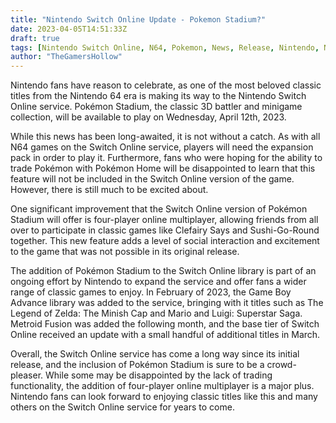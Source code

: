```yaml
---
title: "Nintendo Switch Online Update - Pokemon Stadium?"
date: 2023-04-05T14:51:33Z
draft: true
tags: [Nintendo Switch Online, N64, Pokemon, News, Release, Nintendo, NSO Update]
author: "TheGamersHollow"
---
```


Nintendo fans have reason to celebrate, as one of the most beloved classic titles from the Nintendo 64 era is making its way to the Nintendo Switch Online service. Pokémon Stadium, the classic 3D battler and minigame collection, will be available to play on Wednesday, April 12th, 2023.

While this news has been long-awaited, it is not without a catch. As with all N64 games on the Switch Online service, players will need the expansion pack in order to play it. Furthermore, fans who were hoping for the ability to trade Pokémon with Pokémon Home will be disappointed to learn that this feature will not be included in the Switch Online version of the game. However, there is still much to be excited about.

One significant improvement that the Switch Online version of Pokémon Stadium will offer is four-player online multiplayer, allowing friends from all over to participate in classic games like Clefairy Says and Sushi-Go-Round together. This new feature adds a level of social interaction and excitement to the game that was not possible in its original release.

The addition of Pokémon Stadium to the Switch Online library is part of an ongoing effort by Nintendo to expand the service and offer fans a wider range of classic games to enjoy. In February of 2023, the Game Boy Advance library was added to the service, bringing with it titles such as The Legend of Zelda: The Minish Cap and Mario and Luigi: Superstar Saga. Metroid Fusion was added the following month, and the base tier of Switch Online received an update with a small handful of additional titles in March.

Overall, the Switch Online service has come a long way since its initial release, and the inclusion of Pokémon Stadium is sure to be a crowd-pleaser. While some may be disappointed by the lack of trading functionality, the addition of four-player online multiplayer is a major plus. Nintendo fans can look forward to enjoying classic titles like this and many others on the Switch Online service for years to come.